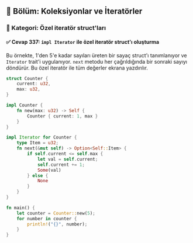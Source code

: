 ## 📘 Bölüm: Koleksiyonlar ve İteratörler  
### 🔹 Kategori: Özel iteratör struct'ları  
#### ✅ Cevap 337: `impl Iterator` ile özel iteratör struct'ı oluşturma

Bu örnekte, 1'den 5'e kadar sayıları üreten bir sayaç struct'ı tanımlanıyor ve `Iterator` trait'i uygulanıyor. `next` metodu her çağrıldığında bir sonraki sayıyı döndürür. Bu özel iteratör ile tüm değerler ekrana yazdırılır.

```rust
struct Counter {
    current: u32,
    max: u32,
}

impl Counter {
    fn new(max: u32) -> Self {
        Counter { current: 1, max }
    }
}

impl Iterator for Counter {
    type Item = u32;
    fn next(&mut self) -> Option<Self::Item> {
        if self.current <= self.max {
            let val = self.current;
            self.current += 1;
            Some(val)
        } else {
            None
        }
    }
}

fn main() {
    let counter = Counter::new(5);
    for number in counter {
        println!("{}", number);
    }
}
```
